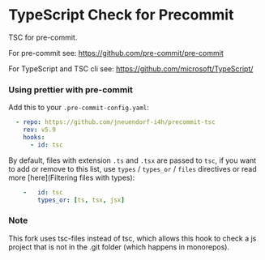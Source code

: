 TypeScript Check for Precommit
===============

TSC for pre-commit.

For pre-commit see: https://github.com/pre-commit/pre-commit

For TypeScript and TSC cli see: https://github.com/microsoft/TypeScript/

### Using prettier with pre-commit

Add this to your `.pre-commit-config.yaml`:

```yaml
  - repo: https://github.com/jneuendorf-i4h/precommit-tsc
    rev: v5.9
    hooks:
      - id: tsc
```

By default, files with extension `.ts` and `.tsx` are passed to `tsc`, if you want to add or remove to this list, use `types` / `types_or` / `files` directives or read more [here](Filtering files with types):

```yaml
    -   id: tsc
        types_or: [ts, tsx, jsx]
```

### Note

This fork uses tsc-files instead of tsc, which allows this hook to check a js project that is not in the .git folder (which happens in monorepos).
